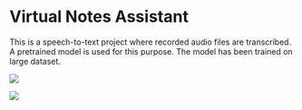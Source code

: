 # Virtual Notes Assistant

This is a speech-to-text project where recorded audio files are transcribed. A pretrained model is used for this purpose. The model has been trained on large dataset.

<img src="vna_pic_1.png"></img>

<img src="vna_pic_2.png"></img>
